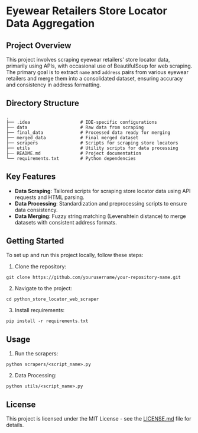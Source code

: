 # Eyewear Retailers Store Locator Data Aggregation

## Project Overview
This project involves scraping eyewear retailers' store locator data, primarily using APIs, with occasional use of BeautifulSoup for web scraping. The primary goal is to extract `name` and `address` pairs from various eyewear retailers and merge them into a consolidated dataset, ensuring accuracy and consistency in address formatting.

## Directory Structure
    .
    ├── .idea                   # IDE-specific configurations
    ├── data                    # Raw data from scraping
    ├── final_data              # Processed data ready for merging
    ├── merged_data             # Final merged dataset
    ├── scrapers                # Scripts for scraping store locators
    ├── utils                   # Utility scripts for data processing
    ├── README.md               # Project documentation
    └── requirements.txt        # Python dependencies

## Key Features
- **Data Scraping**: Tailored scripts for scraping store locator data using API requests and HTML parsing.
- **Data Processing**: Standardization and preprocessing scripts to ensure data consistency.
- **Data Merging**: Fuzzy string matching (Levenshtein distance) to merge datasets with consistent address formats.

## Getting Started
To set up and run this project locally, follow these steps:
1. Clone the repository:
```
git clone https://github.com/yourusername/your-repository-name.git
```

2. Navigate to the project:
```
cd python_store_locator_web_scraper
```

3. Install requirements:
```
pip install -r requirements.txt
```

## Usage
1. Run the scrapers:
```
python scrapers/<script_name>.py
```

2. Data Processing:
```
python utils/<script_name>.py
```

## License
This project is licensed under the MIT License - see the [LICENSE.md](LICENSE) file for details.
